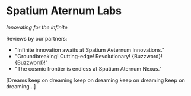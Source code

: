 # Spatium Aternum Labs
*Innovating for the infinite*


Reviews by our partners:
- "Infinite innovation awaits at Spatium Aeternum Innovations."
- "Groundbreaking! Cutting-edge! Revolutionary! {Buzzword}! {Buzzword}!"
- "The cosmic frontier is endless at Spatium Aternum Nexus."

[Dreams keep on dreaming keep on dreaming keep on dreaming keep on dreaming...]
